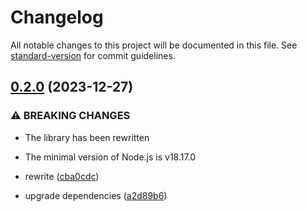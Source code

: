 # Changelog

All notable changes to this project will be documented in this file. See [standard-version](https://github.com/conventional-changelog/standard-version) for commit guidelines.

## [0.2.0](https://github.com/BlackGlory/brave-json/compare/v0.1.5...v0.2.0) (2023-12-27)


### ⚠ BREAKING CHANGES

* The library has been rewritten
* The minimal version of Node.js is v18.17.0

* rewrite ([cba0cdc](https://github.com/BlackGlory/brave-json/commit/cba0cdc5d667cb5b80f719923798e0d7bb18a125))
* upgrade dependencies ([a2d89b6](https://github.com/BlackGlory/brave-json/commit/a2d89b6dd0e317301dbc54701c427642dd5cc085))

